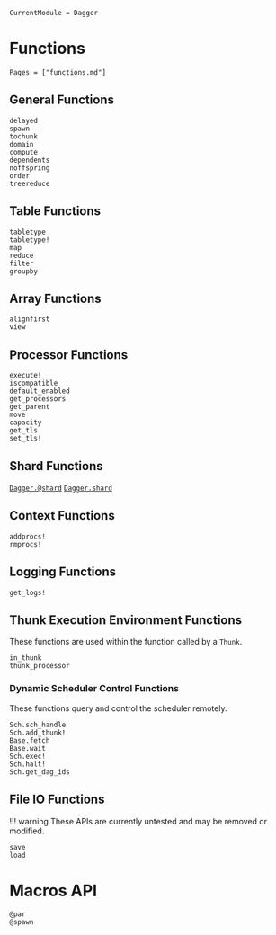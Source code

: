 ```@meta
CurrentModule = Dagger
```

# Functions
```@index
Pages = ["functions.md"]
```

## General Functions
```@docs
delayed
spawn
tochunk
domain
compute
dependents
noffspring
order
treereduce
```

## Table Functions
```@docs
tabletype
tabletype!
map
reduce
filter
groupby
```

## Array Functions
```@docs
alignfirst
view
```

## Processor Functions
```@docs
execute!
iscompatible
default_enabled
get_processors
get_parent
move
capacity
get_tls
set_tls!
```

## Shard Functions
[`Dagger.@shard`](@ref)
[`Dagger.shard`](@ref)

## Context Functions
```@docs
addprocs!
rmprocs!
```

## Logging Functions
```@docs
get_logs!
```

## Thunk Execution Environment Functions

These functions are used within the function called by a `Thunk`.

```@docs
in_thunk
thunk_processor
```

### Dynamic Scheduler Control Functions

These functions query and control the scheduler remotely.

```@docs
Sch.sch_handle
Sch.add_thunk!
Base.fetch
Base.wait
Sch.exec!
Sch.halt!
Sch.get_dag_ids
```

## File IO Functions

!!! warning
    These APIs are currently untested and may be removed or modified.

```@docs
save
load
```

# Macros API
```@docs
@par
@spawn
```
